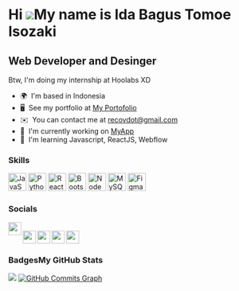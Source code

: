 Hi ![](https://user-images.githubusercontent.com/18350557/176309783-0785949b-9127-417c-8b55-ab5a4333674e.gif)My name is Ida Bagus Tomoe Isozaki
===============================================================================================================================================

Web Developer and Desinger
--------------------------

Btw, I'm doing my internship at Hoolabs XD

*   🌍  I'm based in Indonesia
*   🖥️  See my portfolio at [My Portofolio](http://rcv.carrd.co)
*   ✉️  You can contact me at [recovdot@gmail.com](mailto:recovdot@gmail.com)
*   🚀  I'm currently working on [MyApp](http://recovdot.github.io)
*   🧠  I'm learning Javascript, ReactJS, Webflow


### Skills 
<p align="left">
<a href="https://developer.mozilla.org/en-US/docs/Web/JavaScript" target="_blank" rel="noreferrer"><img src="https://raw.githubusercontent.com/danielcranney/readme-generator/main/public/icons/skills/javascript-colored.svg" width="36" height="36" alt="JavaScript" /></a>
<a href="https://www.python.org/" target="_blank" rel="noreferrer"><img src="https://raw.githubusercontent.com/danielcranney/readme-generator/main/public/icons/skills/python-colored.svg" width="36" height="36" alt="Python" /></a>
<a href="https://reactjs.org/" target="_blank" rel="noreferrer"><img src="https://raw.githubusercontent.com/danielcranney/readme-generator/main/public/icons/skills/react-colored.svg" width="36" height="36" alt="React" /></a>
<a href="https://getbootstrap.com/" target="_blank" rel="noreferrer"><img src="https://raw.githubusercontent.com/danielcranney/readme-generator/main/public/icons/skills/bootstrap-colored.svg" width="36" height="36" alt="Bootstrap" /></a>
<a href="https://nodejs.org/en/" target="_blank" rel="noreferrer"><img src="https://raw.githubusercontent.com/danielcranney/readme-generator/main/public/icons/skills/nodejs-colored.svg" width="36" height="36" alt="NodeJS" /></a>
<a href="https://www.mysql.com/" target="_blank" rel="noreferrer"><img src="https://raw.githubusercontent.com/danielcranney/readme-generator/main/public/icons/skills/mysql-colored.svg" width="36" height="36" alt="MySQL" /></a>
<a href="https://www.figma.com/" target="_blank" rel="noreferrer"><img src="https://raw.githubusercontent.com/danielcranney/readme-generator/main/public/icons/skills/figma-colored.svg" width="36" height="36" alt="Figma" /></a>
</p>
                  
### Socials
                      
[<img align="left" src="https://raw.githubusercontent.com/danielcranney/readme-generator/main/public/icons/socials/facebook.svg" width="26px" height="26px" />][facebook]  
[<img align="left" src="https://raw.githubusercontent.com/danielcranney/readme-generator/main/public/icons/socials/github.svg" width="26px" height="26px" />][github]
[<img align="left" src="https://raw.githubusercontent.com/danielcranney/readme-generator/main/public/icons/socials/instagram.svg" width="26px" height="26px" />][instagram]
[<img align="left" src="https://raw.githubusercontent.com/danielcranney/readme-generator/main/public/icons/socials/linkedin.svg" width="26px" height="26px" />][linkedin]
[<img src="https://raw.githubusercontent.com/danielcranney/readme-generator/main/public/icons/socials/youtube.svg" width="26px" height="26px" />][youtube]

### Badges<b>My GitHub Stats</b>
<a href="http://www.github.com/recovdot"><img src="https://github-readme-streak-stats.herokuapp.com/?user=recovdot&stroke=ffffff&background=1c1917&ring=0891b2&fire=0891b2&currStreakNum=ffffff&currStreakLabel=0891b2&sideNums=ffffff&sideLabels=ffffff&dates=ffffff&hide_border=true" /></a>
<a href="http://www.github.com/recovdot"><img src="https://github-readme-activity-graph.cyclic.app/graph?username=recovdot&bg_color=1c1917&color=ffffff&line=0891b2&point=ffffff&area_color=1c1917&area=true&hide_border=true&custom_title=GitHub%20Commits%20Graph" alt="GitHub Commits Graph" /></a>
</p>

[facebook]: https://www.facebook.com/tomoeisozaki
[github]: https://www.github.com/recovdot
[instagram]: https://www.instagram.com/tomoeisozaki
[linkedin]: https://www.linkedin.com/in/tomoeisozaki/
[youtube]: https://www.youtube.com./c/YuuZen
